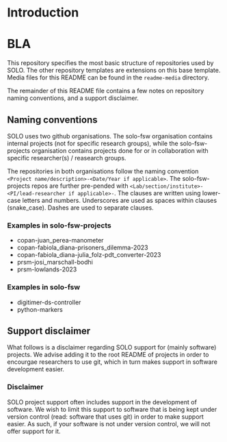 # Introduction
<!-- 
==> Public templates

- Template
    - Base and fork and links
    - Descriptions
- Support
    - Disclaimer
        - Source control threat
        - License
            - In general, SOLO will release software under the GNUGPL3 license, and media under the [CC BY-NC-SA 4.0](https://creativecommons.org/licenses/by-nc-sa/4.0/).
- Usage
    - Github specific
        - Github desktop
        - Clone
        - Branch
        - etc.
    - Python specific
        - Vscode
        - Spyder
        - Conda
        - pip

Organistaion level github list of projects? ==> js

Base repo: Metadata file (project-metadata.yml)
- PI
- Researchers
- Lab
- Unit
- Institute
- Faculty
- Entity
- StartTime
- EndTime
- Status
- ProjectName
- ProjectDesc
- SupportStaff
- SoloProjectOwner
- ResearchProjectOwner

Explain these fields in the github pages
YML explanation

Unit list: official shorthand.

Data directory in base. ==> !.gitignore

Link organisational readme to github pages

Cross link organisations -->


# BLA

This repository specifies the most basic structure of repositories used by SOLO. The other repository templates are extensions on this base template. Media files for this README can be found in the `readme-media` directory.

The remainder of this README file contains a few notes on repository naming conventions, and a support disclaimer.

## Naming conventions

SOLO uses two github organisations. The solo-fsw organisation contains internal projects (not for specific research groups), while the solo-fsw-projects organisation contains projects done for or in collaboration with specific researcher(s) / reasearch groups.

The repositories in both organisations follow the naming convention `<Project name/description>-<Date/Year if applicable>`. The solo-fsw-projects repos are further pre-pended with `<Lab/section/institute>-<PI/lead-researcher if applicable>-`. The clauses are written using lower-case letters and numbers. Underscores are used as spaces within clauses (snake_case). Dashes are used to separate clauses.
 
### Examples in solo-fsw-projects

- copan-juan_perea-manometer
- copan-fabiola_diana-prisoners_dilemma-2023
- copan-fabiola_diana-julia_folz-pdt_converter-2023
- prsm-josi_marschall-bodhi
- prsm-lowlands-2023
 
### Examples in solo-fsw

- digitimer-ds-controller
- python-markers

## Support disclaimer

What follows is a disclaimer regarding SOLO support for (mainly software) projects. We advise adding it to the root README of projects in order to encourgae researchers to use git, which in turn makes support in software development easier.

### Disclaimer
SOLO project support often includes support in the development of software. We wish to limit this support to software that is being kept under version control (read: software that uses git) in order to make support easier. As such, if your software is not under version control, we will not offer support for it.
